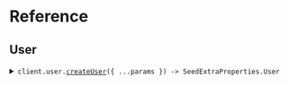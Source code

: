 # Reference

## User

<details><summary><code>client.user.<a href="/src/api/resources/user/client/Client.ts">createUser</a>({ ...params }) -> SeedExtraProperties.User</code></summary>
<dl>
<dd>

#### 🔌 Usage

<dl>
<dd>

<dl>
<dd>

```typescript
await client.user.createUser({
    name: "name",
});
```

</dd>
</dl>
</dd>
</dl>

#### ⚙️ Parameters

<dl>
<dd>

<dl>
<dd>

**request:** `SeedExtraProperties.CreateUserRequest`

</dd>
</dl>

<dl>
<dd>

**requestOptions:** `User.RequestOptions`

</dd>
</dl>
</dd>
</dl>

</dd>
</dl>
</details>
